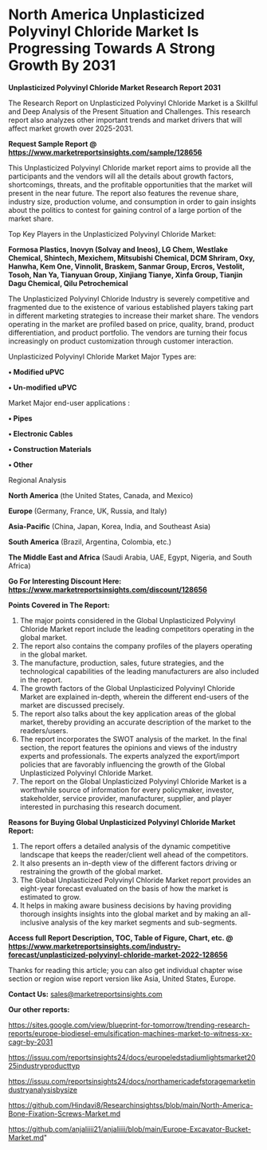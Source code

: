 # North America Unplasticized Polyvinyl Chloride Market Is Progressing Towards A Strong Growth By 2031

<strong>Unplasticized Polyvinyl Chloride Market Research Report 2031</strong>

The Research Report on Unplasticized Polyvinyl Chloride Market is a Skillful and Deep Analysis of the Present Situation and Challenges. This research report also analyzes other important trends and market drivers that will affect market growth over 2025-2031.

<strong>Request Sample Report @ <a href=https://www.marketreportsinsights.com/sample/128656>https://www.marketreportsinsights.com/sample/128656</a></strong>

This Unplasticized Polyvinyl Chloride market report aims to provide all the participants and the vendors will all the details about growth factors, shortcomings, threats, and the profitable opportunities that the market will present in the near future. The report also features the revenue share, industry size, production volume, and consumption in order to gain insights about the politics to contest for gaining control of a large portion of the market share.

Top Key Players in the Unplasticized Polyvinyl Chloride Market:

<strong>Formosa Plastics, Inovyn (Solvay and Ineos), LG Chem, Westlake Chemical, Shintech, Mexichem, Mitsubishi Chemical, DCM Shriram, Oxy, Hanwha, Kem One, Vinnolit, Braskem, Sanmar Group, Ercros, Vestolit, Tosoh, Nan Ya, Tianyuan Group, Xinjiang Tianye, Xinfa Group, Tianjin Dagu Chemical, Qilu Petrochemical</strong>

The Unplasticized Polyvinyl Chloride Industry is severely competitive and fragmented due to the existence of various established players taking part in different marketing strategies to increase their market share. The vendors operating in the market are profiled based on price, quality, brand, product differentiation, and product portfolio. The vendors are turning their focus increasingly on product customization through customer interaction.

Unplasticized Polyvinyl Chloride Market Major Types are:

<strong>• Modified uPVC

• Un-modified uPVC</strong>

Market Major end-user applications :

<strong>• Pipes

• Electronic Cables

• Construction Materials

• Other</strong>

Regional Analysis

</u><strong><b>North America</b></strong> (the United States, Canada, and Mexico)

<strong><b>Europe </b></strong>(Germany, France, UK, Russia, and Italy)

<strong><b>Asia-Pacific</b></strong> (China, Japan, Korea, India, and Southeast Asia)

<strong><b>South America</b></strong> (Brazil, Argentina, Colombia, etc.)

<strong><b>The Middle East and Africa</b></strong> (Saudi Arabia, UAE, Egypt, Nigeria, and South Africa)

<strong>Go For Interesting Discount Here: <a href=https://www.marketreportsinsights.com/discount/128656>https://www.marketreportsinsights.com/discount/128656</a></strong>

<strong>Points Covered in The Report:</strong>
<ol>
  <li>The major points considered in the Global Unplasticized Polyvinyl Chloride Market report include the leading competitors operating in the global market.</li>
  <li>The report also contains the company profiles of the players operating in the global market.</li>
  <li>The manufacture, production, sales, future strategies, and the technological capabilities of the leading manufacturers are also included in the report.</li>
  <li>The growth factors of the Global Unplasticized Polyvinyl Chloride Market are explained in-depth, wherein the different end-users of the market are discussed precisely.</li>
  <li>The report also talks about the key application areas of the global market, thereby providing an accurate description of the market to the readers/users.</li>
  <li>The report incorporates the SWOT analysis of the market. In the final section, the report features the opinions and views of the industry experts and professionals. The experts analyzed the export/import policies that are favorably influencing the growth of the Global Unplasticized Polyvinyl Chloride Market.</li>
  <li>The report on the Global Unplasticized Polyvinyl Chloride Market is a worthwhile source of information for every policymaker, investor, stakeholder, service provider, manufacturer, supplier, and player interested in purchasing this research document.</li>
</ol>
<strong>Reasons for Buying Global Unplasticized Polyvinyl Chloride Market Report:</strong>

<ol>
  <li>The report offers a detailed analysis of the dynamic competitive landscape that keeps the reader/client well ahead of the competitors.</li>
  <li>It also presents an in-depth view of the different factors driving or restraining the growth of the global market.</li>
  <li>The Global Unplasticized Polyvinyl Chloride Market report provides an eight-year forecast evaluated on the basis of how the market is estimated to grow.</li>
  <li>It helps in making aware business decisions by having providing thorough insights insights into the global market and by making an all-inclusive analysis of the key market segments and sub-segments.</li>
</ol>
<strong>Access full Report Description, TOC, Table of Figure, Chart, etc. @ <a href=https://www.marketreportsinsights.com/industry-forecast/unplasticized-polyvinyl-chloride-market-2022-128656>https://www.marketreportsinsights.com/industry-forecast/unplasticized-polyvinyl-chloride-market-2022-128656</a></strong>


Thanks for reading this article; you can also get individual chapter wise section or region wise report version like Asia, United States, Europe.

<strong>Contact Us:</strong>
sales@marketreportsinsights.com

<strong>Our other reports:</strong>

<a href=https://sites.google.com/view/blueprint-for-tomorrow/trending-research-reports/europe-biodiesel-emulsification-machines-market-to-witness-xx-cagr-by-2031>https://sites.google.com/view/blueprint-for-tomorrow/trending-research-reports/europe-biodiesel-emulsification-machines-market-to-witness-xx-cagr-by-2031</a>

<a href=https://issuu.com/reportsinsights24/docs/europeledstadiumlightsmarket2025industryproducttyp>https://issuu.com/reportsinsights24/docs/europeledstadiumlightsmarket2025industryproducttyp</a>

<a href=https://issuu.com/reportsinsights24/docs/northamericadefstoragemarketindustryanalysisbysize>https://issuu.com/reportsinsights24/docs/northamericadefstoragemarketindustryanalysisbysize</a>

<a href=https://github.com/Hindavi8/Researchinsightss/blob/main/North-America-Bone-Fixation-Screws-Market.md>https://github.com/Hindavi8/Researchinsightss/blob/main/North-America-Bone-Fixation-Screws-Market.md</a>

<a href=https://github.com/anjaliiii21/anjaliiii/blob/main/Europe-Excavator-Bucket-Market.md>https://github.com/anjaliiii21/anjaliiii/blob/main/Europe-Excavator-Bucket-Market.md</a>"
